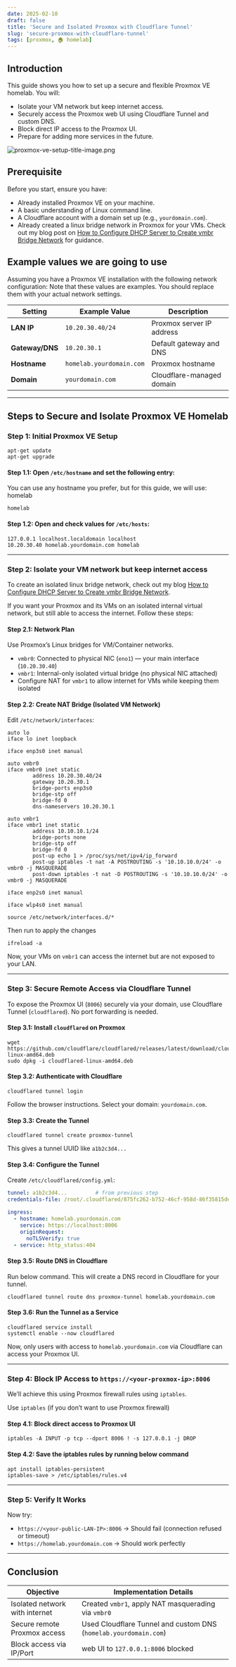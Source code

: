 ```yaml
---
date: 2025-02-10
draft: false
title: 'Secure and Isolated Proxmox with Cloudflare Tunnel'
slug: 'secure-proxmox-with-cloudflare-tunnel'
tags: [proxmox, 🏠 homelab]
---
```


## Introduction

This guide shows you how to set up a secure and flexible Proxmox VE homelab. You will:

- Isolate your VM network but keep internet access.
- Securely access the Proxmox web UI using Cloudflare Tunnel and custom DNS.
- Block direct IP access to the Proxmox UI.
- Prepare for adding more services in the future.

![proxmox-ve-setup-title-image.png](/images/proxmox-ve-setup-title-image.png)

## Prerequisite

Before you start, ensure you have:

- Already installed Proxmox VE on your machine.
- A basic understanding of Linux command line.
- A Cloudflare account with a domain set up (e.g., `yourdomain.com`).
- Already created a linux bridge network in Proxmox for your VMs. Check out my blog post on [How to Configure DHCP Server to Create vmbr Bridge Network](https://www.vijay-narayanan.com/posts/how-to-configure-dhcp-server-to-create-vmbr-bridge-network) for guidance.

## Example values we are going to use

Assuming you have a Proxmox VE installation with the following network configuration:
Note that these values are examples. You should replace them with your actual network settings.

| Setting         | Example Value                | Description                |
|-----------------|-----------------------------|----------------------------|
| **LAN IP**      | `10.20.30.40/24`            | Proxmox server IP address  |
| **Gateway/DNS** | `10.20.30.1`                | Default gateway and DNS    |
| **Hostname**    | `homelab.yourdomain.com`    | Proxmox hostname           |
| **Domain**      | `yourdomain.com`            | Cloudflare-managed domain  |

---

## Steps to Secure and Isolate Proxmox VE Homelab

### Step 1: Initial Proxmox VE Setup

```
apt-get update
apt-get upgrade
```

#### Step 1.1: Open `/etc/hostname` and set the following entry:

You can use any hostname you prefer, but for this guide, we will use: homelab

```
homelab
```

#### Step 1.2: Open and check values for `/etc/hosts`:

```
127.0.0.1 localhost.localdomain localhost
10.20.30.40 homelab.yourdomain.com homelab
```

---

### Step 2: Isolate your VM network but keep internet access

To create an isolated linux bridge network, check out my blog [How to Configure DHCP Server to Create vmbr Bridge Network](https://www.vijay-narayanan.com/posts/how-to-configure-dhcp-server-to-create-vmbr-bridge-network).

If you want your Proxmox and its VMs on an isolated internal virtual network, but still able to access the internet. Follow these steps:

#### Step 2.1: Network Plan

Use Proxmox’s Linux bridges for VM/Container networks.

- `vmbr0`: Connected to physical NIC (`eno1`) — your main interface (`10.20.30.40`)
- `vmbr1`: Internal-only isolated virtual bridge (no physical NIC attached)
- Configure NAT for `vmbr1` to allow internet for VMs while keeping them isolated

#### Step 2.2: Create NAT Bridge (Isolated VM Network)

Edit `/etc/network/interfaces`:

```
auto lo
iface lo inet loopback

iface enp3s0 inet manual

auto vmbr0
iface vmbr0 inet static
        address 10.20.30.40/24
        gateway 10.20.30.1
        bridge-ports enp3s0
        bridge-stp off
        bridge-fd 0
        dns-nameservers 10.20.30.1

auto vmbr1
iface vmbr1 inet static
        address 10.10.10.1/24
        bridge-ports none
        bridge-stp off
        bridge-fd 0
        post-up echo 1 > /proc/sys/net/ipv4/ip_forward
        post-up iptables -t nat -A POSTROUTING -s '10.10.10.0/24' -o vmbr0 -j MASQUERADE
        post-down iptables -t nat -D POSTROUTING -s '10.10.10.0/24' -o vmbr0 -j MASQUERADE

iface enp2s0 inet manual

iface wlp4s0 inet manual

source /etc/network/interfaces.d/*
```

Then run to apply the changes

```
ifreload -a
```

Now, your VMs on `vmbr1` can access the internet but are not exposed to your LAN.

---

### Step 3: Secure Remote Access via Cloudflare Tunnel

To expose the Proxmox UI (`8006`) securely via your domain, use Cloudflare Tunnel (`cloudflared`). No port forwarding is needed.

#### Step 3.1: Install `cloudflared` on Proxmox

```
wget https://github.com/cloudflare/cloudflared/releases/latest/download/cloudflared-linux-amd64.deb
sudo dpkg -i cloudflared-linux-amd64.deb
```

#### Step 3.2: Authenticate with Cloudflare

```
cloudflared tunnel login
```

Follow the browser instructions. Select your domain: `yourdomain.com`.

#### Step 3.3: Create the Tunnel

```
cloudflared tunnel create proxmox-tunnel
```

This gives a tunnel UUID like `a1b2c3d4...`

#### Step 3.4: Configure the Tunnel

Create `/etc/cloudflared/config.yml`:

```yaml
tunnel: a1b2c3d4...         # from previous step
credentials-file: /root/.cloudflared/875fc262-b752-46cf-958d-86f35815deed.json  # from previous step

ingress:
  - hostname: homelab.yourdomain.com
    service: https://localhost:8006
    originRequest:
      noTLSVerify: true
  - service: http_status:404
```

#### Step 3.5: Route DNS in Cloudflare

Run below command. This will create a DNS record in Cloudflare for your tunnel.

```
cloudflared tunnel route dns proxmox-tunnel homelab.yourdomain.com
```

#### Step 3.6: Run the Tunnel as a Service

```
cloudflared service install
systemctl enable --now cloudflared
```

Now, only users with access to `homelab.yourdomain.com` via Cloudflare can access your Proxmox UI.

---

### Step 4: Block IP Access to `https://<your-proxmox-ip>:8006`

We’ll achieve this using Proxmox firewall rules using `iptables`.

Use `iptables` (if you don’t want to use Proxmox firewall)

#### Step 4.1: Block direct access to Proxmox UI

```
iptables -A INPUT -p tcp --dport 8006 ! -s 127.0.0.1 -j DROP
```

#### Step 4.2: Save the iptables rules by running below command

```
apt install iptables-persistent
iptables-save > /etc/iptables/rules.v4
```

---

### Step 5: Verify It Works

Now try:

- `https://<your-public-LAN-IP>:8006` → Should fail (connection refused or timeout)
- `https://homelab.yourdomain.com` → Should work perfectly

---

## Conclusion

| Objective | Implementation Details                                        |
|---|---------------------------------------------------------------|
| Isolated network with internet | Created `vmbr1`, apply NAT masquerading via `vmbr0`           |
| Secure remote Proxmox access | Used Cloudflare Tunnel and custom DNS (`homelab.yourdomain.com`) |
| Block access via IP/Port | web UI to `127.0.0.1:8006` blocked                    |
